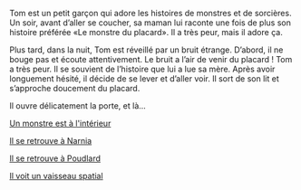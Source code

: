 Tom est un petit garçon qui adore les histoires de monstres et de sorcières. Un soir, avant d’aller se coucher, sa maman lui raconte une fois de plus son histoire préférée «Le monstre du placard». Il a très peur, mais il adore ça. 

Plus tard, dans la nuit, Tom est réveillé par un bruit étrange. D’abord, il ne bouge pas et écoute attentivement. Le bruit a l’air de venir du placard ! Tom a très peur. Il se souvient de l’histoire que lui a lue sa mère. Après avoir longuement hésité, il décide de se lever et d’aller voir. Il sort de son lit et s’approche doucement du placard. 

Il ouvre délicatement la porte, et là...


[Un monstre est à l'intérieur](monstre/1.md)

[Il se retrouve à Narnia](narnia/1.md)

[Il se retrouve à Poudlard](poudlard/1.md)

[Il voit un vaisseau spatial](Star_Wars/1.md)